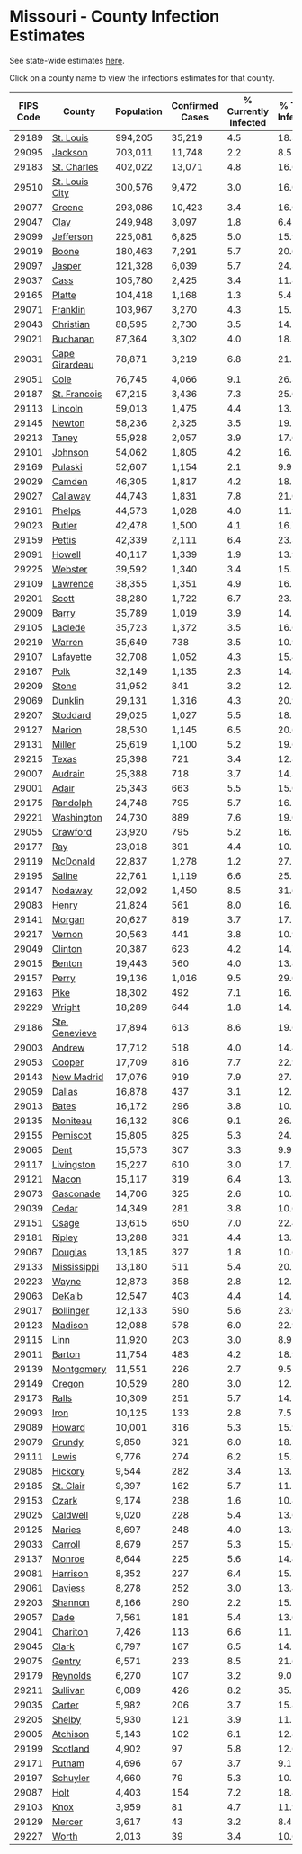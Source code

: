 # Missouri - County Infection Estimates

See state-wide estimates [here](/infections/us-mo).

Click on a county name to view the infections estimates for that county.

|   FIPS Code |                           County |   Population |   Confirmed Cases |   % Currently Infected |   % Total Infected |
|-------------|----------------------------------|--------------|-------------------|------------------------|--------------------|
|       29189 |           [St. Louis](st.-louis) |      994,205 |            35,219 |                    4.5 |               18.3 |
|       29095 |               [Jackson](jackson) |      703,011 |            11,748 |                    2.2 |                8.5 |
|       29183 |       [St. Charles](st.-charles) |      402,022 |            13,071 |                    4.8 |               16.6 |
|       29510 | [St. Louis City](st.-louis-city) |      300,576 |             9,472 |                    3.0 |               16.0 |
|       29077 |                 [Greene](greene) |      293,086 |            10,423 |                    3.4 |               16.0 |
|       29047 |                     [Clay](clay) |      249,948 |             3,097 |                    1.8 |                6.4 |
|       29099 |           [Jefferson](jefferson) |      225,081 |             6,825 |                    5.0 |               15.9 |
|       29019 |                   [Boone](boone) |      180,463 |             7,291 |                    5.7 |               20.0 |
|       29097 |                 [Jasper](jasper) |      121,328 |             6,039 |                    5.7 |               24.3 |
|       29037 |                     [Cass](cass) |      105,780 |             2,425 |                    3.4 |               11.8 |
|       29165 |                 [Platte](platte) |      104,418 |             1,168 |                    1.3 |                5.4 |
|       29071 |             [Franklin](franklin) |      103,967 |             3,270 |                    4.3 |               15.5 |
|       29043 |           [Christian](christian) |       88,595 |             2,730 |                    3.5 |               14.1 |
|       29021 |             [Buchanan](buchanan) |       87,364 |             3,302 |                    4.0 |               18.5 |
|       29031 | [Cape Girardeau](cape-girardeau) |       78,871 |             3,219 |                    6.8 |               21.1 |
|       29051 |                     [Cole](cole) |       76,745 |             4,066 |                    9.1 |               26.3 |
|       29187 |     [St. Francois](st.-francois) |       67,215 |             3,436 |                    7.3 |               25.0 |
|       29113 |               [Lincoln](lincoln) |       59,013 |             1,475 |                    4.4 |               13.5 |
|       29145 |                 [Newton](newton) |       58,236 |             2,325 |                    3.5 |               19.2 |
|       29213 |                   [Taney](taney) |       55,928 |             2,057 |                    3.9 |               17.0 |
|       29101 |               [Johnson](johnson) |       54,062 |             1,805 |                    4.2 |               16.2 |
|       29169 |               [Pulaski](pulaski) |       52,607 |             1,154 |                    2.1 |                9.9 |
|       29029 |                 [Camden](camden) |       46,305 |             1,817 |                    4.2 |               18.1 |
|       29027 |             [Callaway](callaway) |       44,743 |             1,831 |                    7.8 |               21.0 |
|       29161 |                 [Phelps](phelps) |       44,573 |             1,028 |                    4.0 |               11.9 |
|       29023 |                 [Butler](butler) |       42,478 |             1,500 |                    4.1 |               16.7 |
|       29159 |                 [Pettis](pettis) |       42,339 |             2,111 |                    6.4 |               23.3 |
|       29091 |                 [Howell](howell) |       40,117 |             1,339 |                    1.9 |               13.9 |
|       29225 |               [Webster](webster) |       39,592 |             1,340 |                    3.4 |               15.1 |
|       29109 |             [Lawrence](lawrence) |       38,355 |             1,351 |                    4.9 |               16.7 |
|       29201 |                   [Scott](scott) |       38,280 |             1,722 |                    6.7 |               23.1 |
|       29009 |                   [Barry](barry) |       35,789 |             1,019 |                    3.9 |               14.1 |
|       29105 |               [Laclede](laclede) |       35,723 |             1,372 |                    3.5 |               16.6 |
|       29219 |                 [Warren](warren) |       35,649 |               738 |                    3.5 |               10.9 |
|       29107 |           [Lafayette](lafayette) |       32,708 |             1,052 |                    4.3 |               15.4 |
|       29167 |                     [Polk](polk) |       32,149 |             1,135 |                    2.3 |               14.8 |
|       29209 |                   [Stone](stone) |       31,952 |               841 |                    3.2 |               12.3 |
|       29069 |               [Dunklin](dunklin) |       29,131 |             1,316 |                    4.3 |               20.9 |
|       29207 |             [Stoddard](stoddard) |       29,025 |             1,027 |                    5.5 |               18.5 |
|       29127 |                 [Marion](marion) |       28,530 |             1,145 |                    6.5 |               20.6 |
|       29131 |                 [Miller](miller) |       25,619 |             1,100 |                    5.2 |               19.6 |
|       29215 |                   [Texas](texas) |       25,398 |               721 |                    3.4 |               12.8 |
|       29007 |               [Audrain](audrain) |       25,388 |               718 |                    3.7 |               14.3 |
|       29001 |                   [Adair](adair) |       25,343 |               663 |                    5.5 |               15.0 |
|       29175 |             [Randolph](randolph) |       24,748 |               795 |                    5.7 |               16.2 |
|       29221 |         [Washington](washington) |       24,730 |               889 |                    7.6 |               19.0 |
|       29055 |             [Crawford](crawford) |       23,920 |               795 |                    5.2 |               16.5 |
|       29177 |                       [Ray](ray) |       23,018 |               391 |                    4.4 |               10.2 |
|       29119 |             [McDonald](mcdonald) |       22,837 |             1,278 |                    1.2 |               27.1 |
|       29195 |                 [Saline](saline) |       22,761 |             1,119 |                    6.6 |               25.5 |
|       29147 |               [Nodaway](nodaway) |       22,092 |             1,450 |                    8.5 |               31.0 |
|       29083 |                   [Henry](henry) |       21,824 |               561 |                    8.0 |               16.2 |
|       29141 |                 [Morgan](morgan) |       20,627 |               819 |                    3.7 |               17.2 |
|       29217 |                 [Vernon](vernon) |       20,563 |               441 |                    3.8 |               10.9 |
|       29049 |               [Clinton](clinton) |       20,387 |               623 |                    4.2 |               14.7 |
|       29015 |                 [Benton](benton) |       19,443 |               560 |                    4.0 |               13.8 |
|       29157 |                   [Perry](perry) |       19,136 |             1,016 |                    9.5 |               29.0 |
|       29163 |                     [Pike](pike) |       18,302 |               492 |                    7.1 |               16.1 |
|       29229 |                 [Wright](wright) |       18,289 |               644 |                    1.8 |               14.2 |
|       29186 | [Ste. Genevieve](ste.-genevieve) |       17,894 |               613 |                    8.6 |               19.6 |
|       29003 |                 [Andrew](andrew) |       17,712 |               518 |                    4.0 |               14.4 |
|       29053 |                 [Cooper](cooper) |       17,709 |               816 |                    7.7 |               22.9 |
|       29143 |         [New Madrid](new-madrid) |       17,076 |               919 |                    7.9 |               27.1 |
|       29059 |                 [Dallas](dallas) |       16,878 |               437 |                    3.1 |               12.2 |
|       29013 |                   [Bates](bates) |       16,172 |               296 |                    3.8 |               10.2 |
|       29135 |             [Moniteau](moniteau) |       16,132 |               806 |                    9.1 |               26.8 |
|       29155 |             [Pemiscot](pemiscot) |       15,805 |               825 |                    5.3 |               24.7 |
|       29065 |                     [Dent](dent) |       15,573 |               307 |                    3.3 |                9.9 |
|       29117 |         [Livingston](livingston) |       15,227 |               610 |                    3.0 |               17.5 |
|       29121 |                   [Macon](macon) |       15,117 |               319 |                    6.4 |               13.2 |
|       29073 |           [Gasconade](gasconade) |       14,706 |               325 |                    2.6 |               10.3 |
|       29039 |                   [Cedar](cedar) |       14,349 |               281 |                    3.8 |               10.6 |
|       29151 |                   [Osage](osage) |       13,615 |               650 |                    7.0 |               22.4 |
|       29181 |                 [Ripley](ripley) |       13,288 |               331 |                    4.4 |               13.3 |
|       29067 |               [Douglas](douglas) |       13,185 |               327 |                    1.8 |               10.6 |
|       29133 |       [Mississippi](mississippi) |       13,180 |               511 |                    5.4 |               20.2 |
|       29223 |                   [Wayne](wayne) |       12,873 |               358 |                    2.8 |               12.5 |
|       29063 |                 [DeKalb](dekalb) |       12,547 |               403 |                    4.4 |               14.7 |
|       29017 |           [Bollinger](bollinger) |       12,133 |               590 |                    5.6 |               23.0 |
|       29123 |               [Madison](madison) |       12,088 |               578 |                    6.0 |               22.9 |
|       29115 |                     [Linn](linn) |       11,920 |               203 |                    3.0 |                8.9 |
|       29011 |                 [Barton](barton) |       11,754 |               483 |                    4.2 |               18.9 |
|       29139 |         [Montgomery](montgomery) |       11,551 |               226 |                    2.7 |                9.5 |
|       29149 |                 [Oregon](oregon) |       10,529 |               280 |                    3.0 |               12.1 |
|       29173 |                   [Ralls](ralls) |       10,309 |               251 |                    5.7 |               14.1 |
|       29093 |                     [Iron](iron) |       10,125 |               133 |                    2.8 |                7.5 |
|       29089 |                 [Howard](howard) |       10,001 |               316 |                    5.3 |               15.9 |
|       29079 |                 [Grundy](grundy) |        9,850 |               321 |                    6.0 |               18.3 |
|       29111 |                   [Lewis](lewis) |        9,776 |               274 |                    6.2 |               15.3 |
|       29085 |               [Hickory](hickory) |        9,544 |               282 |                    3.4 |               13.2 |
|       29185 |           [St. Clair](st.-clair) |        9,397 |               162 |                    5.7 |               11.1 |
|       29153 |                   [Ozark](ozark) |        9,174 |               238 |                    1.6 |               10.8 |
|       29025 |             [Caldwell](caldwell) |        9,020 |               228 |                    5.4 |               13.6 |
|       29125 |                 [Maries](maries) |        8,697 |               248 |                    4.0 |               13.6 |
|       29033 |               [Carroll](carroll) |        8,679 |               257 |                    5.3 |               15.6 |
|       29137 |                 [Monroe](monroe) |        8,644 |               225 |                    5.6 |               14.4 |
|       29081 |             [Harrison](harrison) |        8,352 |               227 |                    6.4 |               15.7 |
|       29061 |               [Daviess](daviess) |        8,278 |               252 |                    3.0 |               13.4 |
|       29203 |               [Shannon](shannon) |        8,166 |               290 |                    2.2 |               15.1 |
|       29057 |                     [Dade](dade) |        7,561 |               181 |                    5.4 |               13.0 |
|       29041 |             [Chariton](chariton) |        7,426 |               113 |                    6.6 |               11.1 |
|       29045 |                   [Clark](clark) |        6,797 |               167 |                    6.5 |               14.1 |
|       29075 |                 [Gentry](gentry) |        6,571 |               233 |                    8.5 |               21.6 |
|       29179 |             [Reynolds](reynolds) |        6,270 |               107 |                    3.2 |                9.0 |
|       29211 |             [Sullivan](sullivan) |        6,089 |               426 |                    8.2 |               35.2 |
|       29035 |                 [Carter](carter) |        5,982 |               206 |                    3.7 |               15.8 |
|       29205 |                 [Shelby](shelby) |        5,930 |               121 |                    3.9 |               11.1 |
|       29005 |             [Atchison](atchison) |        5,143 |               102 |                    6.1 |               12.8 |
|       29199 |             [Scotland](scotland) |        4,902 |                97 |                    5.8 |               12.6 |
|       29171 |                 [Putnam](putnam) |        4,696 |                67 |                    3.7 |                9.1 |
|       29197 |             [Schuyler](schuyler) |        4,660 |                79 |                    5.3 |               10.1 |
|       29087 |                     [Holt](holt) |        4,403 |               154 |                    7.2 |               18.8 |
|       29103 |                     [Knox](knox) |        3,959 |                81 |                    4.7 |               11.9 |
|       29129 |                 [Mercer](mercer) |        3,617 |                43 |                    3.2 |                8.4 |
|       29227 |                   [Worth](worth) |        2,013 |                39 |                    3.4 |               10.6 |